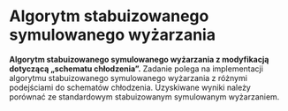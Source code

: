 # Algorytm stabuizowanego symulowanego wyżarzania
**Algorytm stabuizowanego symulowanego wyżarzania
z modyfikacją dotyczącą „schematu chłodzenia”.**
Zadanie polega na implementacji algorytmu stabuizowanego symulowanego
wyżarzania z różnymi podejściami do schematów chłodzenia. Uzyskiwane wyniki
należy porównać ze standardowym stabuizowanym symulowanym wyżarzaniem. 
